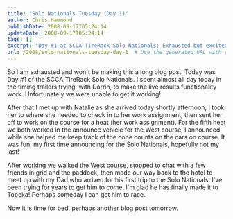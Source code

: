 ```yaml
---
title: "Solo Nationals Tuesday (Day 1)"
author: Chris Hammond
publishDate: 2008-09-17T05:24:14
updateDate: 2008-09-17T05:24:14
tags: []
excerpt: "Day #1 at SCCA TireRack Solo Nationals: Exhausted but excited! Tried live results, worked with Natalie, announced at West course. Dad joined us at the hotel!"
url: /2008/solo-nationals-tuesday-day-1  # Use the generated URL with year
---
```

<p>So I am exhausted and won't be making this a long blog post. Today was Day #1 of the SCCA TireRack Solo Nationals. I spent almost all day today in the timing trailers trying, with Darrin, to make the live results functionality work. Unfortunately we were unable to get it working!</p> <p>After that I met up with Natalie as she arrived today shortly afternoon, I took her to where she needed to check in to her work assignment, then sent her off to work on the course for a heat (her work assignment). For the fifth heat we both worked in the announce vehicle for the West course, I announced while she helped me keep track of the cone counts on the cars on course. It was fun, my first time announcing for the Solo Nationals, hopefully not my last!</p> <p>After working we walked the West course, stopped to chat with a few friends in grid and the paddock, then made our way back to the hotel to meet up with my Dad who arrived for his first trip to the Solo Nationals. I've been trying for years to get him to come, I'm glad he has finally made it to Topeka! Perhaps someday I can get him to race.</p> <p>Now it is time for bed, perhaps another blog post tomorrow.</p>

